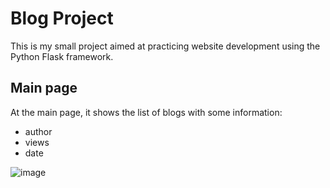 # Blog Project
This is my small project aimed at practicing website development using the Python Flask framework.

## Main page

At the main page, it shows the list of blogs with some information: 
* author
* views
* date

![image](https://github.com/thegaro0310/blog-project/assets/113992891/e973e677-95f2-4e75-a03e-5bdbb7dd460c)
